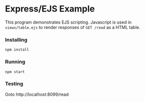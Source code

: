 # Express/EJS Example
This program demonstrates EJS scripting.  Javascript is used in `views/table.ejs` to render responses of `GET /read` as a HTML table.

### Installing
```
npm install
```
### Running
```
npm start
```
### Testing
Goto http://localhost:8099/read
